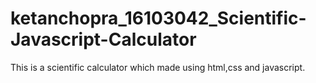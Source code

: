 # ketanchopra_16103042_Scientific-Javascript-Calculator
This is a scientific calculator which made using html,css and javascript.
